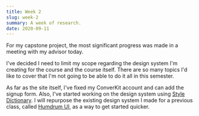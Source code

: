 ```yaml
---
title: Week 2
slug: week-2
summary: A week of research.
date: 2020-09-11
---
```


For my capstone project, the most significant progress was made in a meeting with my advisor today.

I've decided I need to limit my scope regarding the design system I'm creating for the course and the course itself. There are so many topics I'd like to cover that I'm not going to be able to do it all in this semester.

As far as the site itself, I've fixed my ConverKit account and can add the signup form. Also, I've started working on the design system using [Style Dictionary](https://amzn.github.io/style-dictionary/). I will repurpose the existing design system I made for a previous class, called [Humdrum UI](https://github.com/GarthDB/humdrum-ui), as a way to get started quicker.
